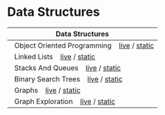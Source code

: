 # Data Structures


|**Data Structures**|
|-----|
|&nbsp;&nbsp;Object Oriented Programming &nbsp;&nbsp; [live](https://mybinder.org/v2/gh/CMPS-6100/notebooks/main?filepath=03-Data-Structures/01-object_oriented_programming.ipynb) / [static](https://nbviewer.jupyter.org/github/CMPS-6100/notebooks/blob/main/03-Data-Structures/01-object_oriented_programming.ipynb?flush_cache=True)|
|&nbsp;&nbsp;Linked Lists &nbsp;&nbsp; [live](https://mybinder.org/v2/gh/CMPS-6100/notebooks/main?filepath=03-Data-Structures/02-linked_lists.ipynb) / [static](https://nbviewer.jupyter.org/github/CMPS-6100/notebooks/blob/main/03-Data-Structures/02-linked_lists.ipynb?flush_cache=True)|
|&nbsp;&nbsp;Stacks And Queues &nbsp;&nbsp; [live](https://mybinder.org/v2/gh/CMPS-6100/notebooks/main?filepath=03-Data-Structures/03-stacks_and_queues.ipynb) / [static](https://nbviewer.jupyter.org/github/CMPS-6100/notebooks/blob/main/03-Data-Structures/03-stacks_and_queues.ipynb?flush_cache=True)|
|&nbsp;&nbsp;Binary Search Trees &nbsp;&nbsp; [live](https://mybinder.org/v2/gh/CMPS-6100/notebooks/main?filepath=03-Data-Structures/04-binary_search_trees.ipynb) / [static](https://nbviewer.jupyter.org/github/CMPS-6100/notebooks/blob/main/03-Data-Structures/04-binary_search_trees.ipynb?flush_cache=True)|
|&nbsp;&nbsp;Graphs &nbsp;&nbsp; [live](https://mybinder.org/v2/gh/CMPS-6100/notebooks/main?filepath=03-Data-Structures/05-graphs.ipynb) / [static](https://nbviewer.jupyter.org/github/CMPS-6100/notebooks/blob/main/03-Data-Structures/05-graphs.ipynb?flush_cache=True)|
|&nbsp;&nbsp;Graph Exploration &nbsp;&nbsp; [live](https://mybinder.org/v2/gh/CMPS-6100/notebooks/main?filepath=03-Data-Structures/06-graph_exploration.ipynb) / [static](https://nbviewer.jupyter.org/github/CMPS-6100/notebooks/blob/main/03-Data-Structures/06-graph_exploration.ipynb?flush_cache=True)|